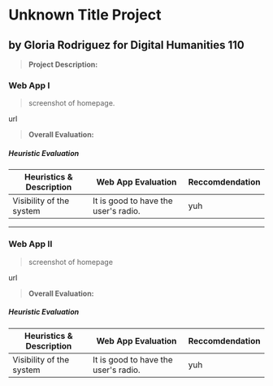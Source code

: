 # Unknown Title Project
## by Gloria Rodriguez for Digital Humanities 110
> **Project Description:**

### Web App I
> screenshot of homepage.

url

> **Overall Evaluation:**

##### Heuristic Evaluation 
| Heuristics & Description | Web App Evaluation | Reccomdendation |
| ---------- | ---| --- | 
| Visibility of the system | It is good to have the user's radio. | yuh |

---
### Web App II
> screenshot of homepage

url

> **Overall Evaluation:**

##### Heuristic Evaluation 
| Heuristics & Description | Web App Evaluation | Reccomdendation |
| ---------- | ---| --- | 
| Visibility of the system | It is good to have the user's radio. | yuh |
